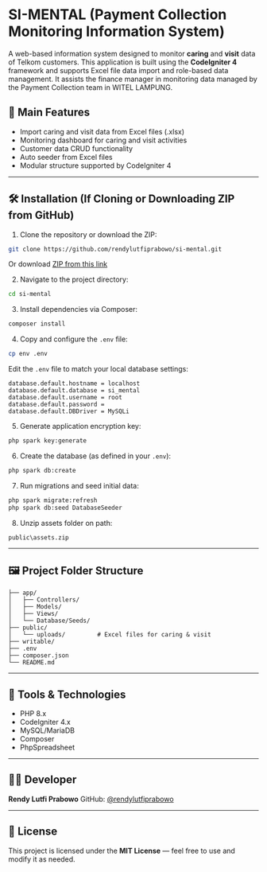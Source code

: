 # SI-MENTAL (Payment Collection Monitoring Information System)

A web-based information system designed to monitor **caring** and **visit** data of Telkom customers. This application is built using the **CodeIgniter 4** framework and supports Excel file data import and role-based data management. It assists the finance manager in monitoring data managed by the Payment Collection team in WITEL LAMPUNG.

## 🚀 Main Features

- Import caring and visit data from Excel files (.xlsx)
- Monitoring dashboard for caring and visit activities
- Customer data CRUD functionality
- Auto seeder from Excel files
- Modular structure supported by CodeIgniter 4

---

## 🛠️ Installation (If Cloning or Downloading ZIP from GitHub)

1. Clone the repository or download the ZIP:

```bash
git clone https://github.com/rendylutfiprabowo/si-mental.git
````

Or download [ZIP from this link](https://github.com/rendylutfiprabowo/si-mental/archive/refs/heads/main.zip)

2. Navigate to the project directory:

```bash
cd si-mental
```

3. Install dependencies via Composer:

```bash
composer install
```

4. Copy and configure the `.env` file:

```bash
cp env .env
```

Edit the `.env` file to match your local database settings:

```
database.default.hostname = localhost
database.default.database = si_mental
database.default.username = root
database.default.password = 
database.default.DBDriver = MySQLi
```

5. Generate application encryption key:

```bash
php spark key:generate
```

6. Create the database (as defined in your `.env`):

```bash
php spark db:create
```

7. Run migrations and seed initial data:

```bash
php spark migrate:refresh
php spark db:seed DatabaseSeeder
```

8. Unzip assets folder on path:

```bash
public\assets.zip
```

---

## 🖼️ Project Folder Structure

```
├── app/
│   ├── Controllers/
│   ├── Models/
│   ├── Views/
│   └── Database/Seeds/
├── public/
│   └── uploads/         # Excel files for caring & visit
├── writable/
├── .env
├── composer.json
└── README.md
```

---

## 🧪 Tools & Technologies

* PHP 8.x
* CodeIgniter 4.x
* MySQL/MariaDB
* Composer
* PhpSpreadsheet

---

## 🧑‍💻 Developer

**Rendy Lutfi Prabowo**
GitHub: [@rendylutfiprabowo](https://github.com/rendylutfiprabowo)

---

## 📄 License

This project is licensed under the **MIT License** — feel free to use and modify it as needed.

 



